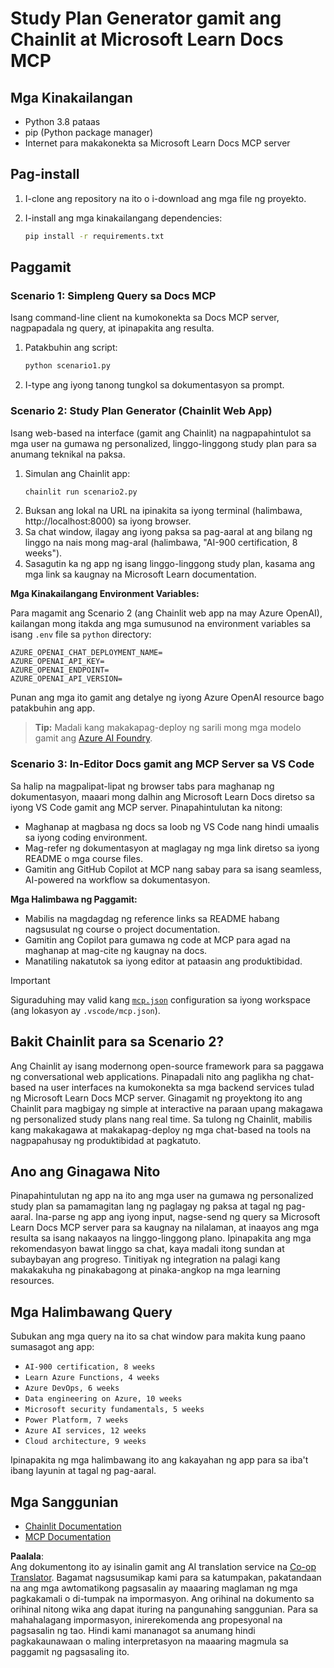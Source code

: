 <!--
CO_OP_TRANSLATOR_METADATA:
{
  "original_hash": "a05fb941810e539147fec53aaadbb6fd",
  "translation_date": "2025-07-14T06:42:49+00:00",
  "source_file": "09-CaseStudy/docs-mcp/solution/python/README.md",
  "language_code": "tl"
}
-->
# Study Plan Generator gamit ang Chainlit at Microsoft Learn Docs MCP

## Mga Kinakailangan

- Python 3.8 pataas
- pip (Python package manager)
- Internet para makakonekta sa Microsoft Learn Docs MCP server

## Pag-install

1. I-clone ang repository na ito o i-download ang mga file ng proyekto.
2. I-install ang mga kinakailangang dependencies:

   ```bash
   pip install -r requirements.txt
   ```

## Paggamit

### Scenario 1: Simpleng Query sa Docs MCP
Isang command-line client na kumokonekta sa Docs MCP server, nagpapadala ng query, at ipinapakita ang resulta.

1. Patakbuhin ang script:
   ```bash
   python scenario1.py
   ```
2. I-type ang iyong tanong tungkol sa dokumentasyon sa prompt.

### Scenario 2: Study Plan Generator (Chainlit Web App)
Isang web-based na interface (gamit ang Chainlit) na nagpapahintulot sa mga user na gumawa ng personalized, linggo-linggong study plan para sa anumang teknikal na paksa.

1. Simulan ang Chainlit app:
   ```bash
   chainlit run scenario2.py
   ```
2. Buksan ang lokal na URL na ipinakita sa iyong terminal (halimbawa, http://localhost:8000) sa iyong browser.
3. Sa chat window, ilagay ang iyong paksa sa pag-aaral at ang bilang ng linggo na nais mong mag-aral (halimbawa, "AI-900 certification, 8 weeks").
4. Sasagutin ka ng app ng isang linggo-linggong study plan, kasama ang mga link sa kaugnay na Microsoft Learn documentation.

**Mga Kinakailangang Environment Variables:**

Para magamit ang Scenario 2 (ang Chainlit web app na may Azure OpenAI), kailangan mong itakda ang mga sumusunod na environment variables sa isang `.env` file sa `python` directory:

```
AZURE_OPENAI_CHAT_DEPLOYMENT_NAME=
AZURE_OPENAI_API_KEY=
AZURE_OPENAI_ENDPOINT=
AZURE_OPENAI_API_VERSION=
```

Punan ang mga ito gamit ang detalye ng iyong Azure OpenAI resource bago patakbuhin ang app.

> **Tip:** Madali kang makakapag-deploy ng sarili mong mga modelo gamit ang [Azure AI Foundry](https://ai.azure.com/).

### Scenario 3: In-Editor Docs gamit ang MCP Server sa VS Code

Sa halip na magpalipat-lipat ng browser tabs para maghanap ng dokumentasyon, maaari mong dalhin ang Microsoft Learn Docs diretso sa iyong VS Code gamit ang MCP server. Pinapahintulutan ka nitong:
- Maghanap at magbasa ng docs sa loob ng VS Code nang hindi umaalis sa iyong coding environment.
- Mag-refer ng dokumentasyon at maglagay ng mga link diretso sa iyong README o mga course files.
- Gamitin ang GitHub Copilot at MCP nang sabay para sa isang seamless, AI-powered na workflow sa dokumentasyon.

**Mga Halimbawa ng Paggamit:**
- Mabilis na magdagdag ng reference links sa README habang nagsusulat ng course o project documentation.
- Gamitin ang Copilot para gumawa ng code at MCP para agad na maghanap at mag-cite ng kaugnay na docs.
- Manatiling nakatutok sa iyong editor at pataasin ang produktibidad.

> [!IMPORTANT]
> Siguraduhing may valid kang [`mcp.json`](../../../../../../09-CaseStudy/docs-mcp/solution/scenario3/mcp.json) configuration sa iyong workspace (ang lokasyon ay `.vscode/mcp.json`).

## Bakit Chainlit para sa Scenario 2?

Ang Chainlit ay isang modernong open-source framework para sa paggawa ng conversational web applications. Pinapadali nito ang paglikha ng chat-based na user interfaces na kumokonekta sa mga backend services tulad ng Microsoft Learn Docs MCP server. Ginagamit ng proyektong ito ang Chainlit para magbigay ng simple at interactive na paraan upang makagawa ng personalized study plans nang real time. Sa tulong ng Chainlit, mabilis kang makakagawa at makakapag-deploy ng mga chat-based na tools na nagpapahusay ng produktibidad at pagkatuto.

## Ano ang Ginagawa Nito

Pinapahintulutan ng app na ito ang mga user na gumawa ng personalized study plan sa pamamagitan lang ng paglagay ng paksa at tagal ng pag-aaral. Ina-parse ng app ang iyong input, nagse-send ng query sa Microsoft Learn Docs MCP server para sa kaugnay na nilalaman, at inaayos ang mga resulta sa isang nakaayos na linggo-linggong plano. Ipinapakita ang mga rekomendasyon bawat linggo sa chat, kaya madali itong sundan at subaybayan ang progreso. Tinitiyak ng integration na palagi kang makakakuha ng pinakabagong at pinaka-angkop na mga learning resources.

## Mga Halimbawang Query

Subukan ang mga query na ito sa chat window para makita kung paano sumasagot ang app:

- `AI-900 certification, 8 weeks`
- `Learn Azure Functions, 4 weeks`
- `Azure DevOps, 6 weeks`
- `Data engineering on Azure, 10 weeks`
- `Microsoft security fundamentals, 5 weeks`
- `Power Platform, 7 weeks`
- `Azure AI services, 12 weeks`
- `Cloud architecture, 9 weeks`

Ipinapakita ng mga halimbawang ito ang kakayahan ng app para sa iba't ibang layunin at tagal ng pag-aaral.

## Mga Sanggunian

- [Chainlit Documentation](https://docs.chainlit.io/)
- [MCP Documentation](https://github.com/MicrosoftDocs/mcp)

**Paalala**:  
Ang dokumentong ito ay isinalin gamit ang AI translation service na [Co-op Translator](https://github.com/Azure/co-op-translator). Bagamat nagsusumikap kami para sa katumpakan, pakatandaan na ang mga awtomatikong pagsasalin ay maaaring maglaman ng mga pagkakamali o di-tumpak na impormasyon. Ang orihinal na dokumento sa orihinal nitong wika ang dapat ituring na pangunahing sanggunian. Para sa mahahalagang impormasyon, inirerekomenda ang propesyonal na pagsasalin ng tao. Hindi kami mananagot sa anumang hindi pagkakaunawaan o maling interpretasyon na maaaring magmula sa paggamit ng pagsasaling ito.